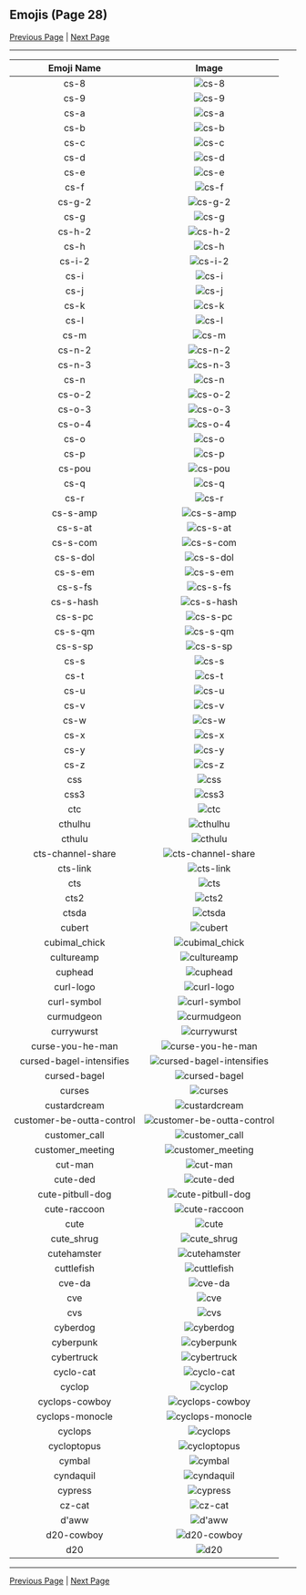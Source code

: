 
## Emojis (Page 28)

[Previous Page](/docs/hc/page-c-0027.md)
  | [Next Page](/docs/hc/page-d-0029.md)

<hr />

|Emoji Name|Image|
| :-: | :-: |
|cs-8| ![cs-8](/emojis/hc/cs-8.png)|
|cs-9| ![cs-9](/emojis/hc/cs-9.png)|
|cs-a| ![cs-a](/emojis/hc/cs-a.png)|
|cs-b| ![cs-b](/emojis/hc/cs-b.png)|
|cs-c| ![cs-c](/emojis/hc/cs-c.png)|
|cs-d| ![cs-d](/emojis/hc/cs-d.png)|
|cs-e| ![cs-e](/emojis/hc/cs-e.png)|
|cs-f| ![cs-f](/emojis/hc/cs-f.png)|
|cs-g-2| ![cs-g-2](/emojis/hc/cs-g-2.png)|
|cs-g| ![cs-g](/emojis/hc/cs-g.png)|
|cs-h-2| ![cs-h-2](/emojis/hc/cs-h-2.png)|
|cs-h| ![cs-h](/emojis/hc/cs-h.png)|
|cs-i-2| ![cs-i-2](/emojis/hc/cs-i-2.png)|
|cs-i| ![cs-i](/emojis/hc/cs-i.png)|
|cs-j| ![cs-j](/emojis/hc/cs-j.png)|
|cs-k| ![cs-k](/emojis/hc/cs-k.png)|
|cs-l| ![cs-l](/emojis/hc/cs-l.png)|
|cs-m| ![cs-m](/emojis/hc/cs-m.png)|
|cs-n-2| ![cs-n-2](/emojis/hc/cs-n-2.png)|
|cs-n-3| ![cs-n-3](/emojis/hc/cs-n-3.png)|
|cs-n| ![cs-n](/emojis/hc/cs-n.png)|
|cs-o-2| ![cs-o-2](/emojis/hc/cs-o-2.png)|
|cs-o-3| ![cs-o-3](/emojis/hc/cs-o-3.png)|
|cs-o-4| ![cs-o-4](/emojis/hc/cs-o-4.png)|
|cs-o| ![cs-o](/emojis/hc/cs-o.png)|
|cs-p| ![cs-p](/emojis/hc/cs-p.png)|
|cs-pou| ![cs-pou](/emojis/hc/cs-pou.png)|
|cs-q| ![cs-q](/emojis/hc/cs-q.png)|
|cs-r| ![cs-r](/emojis/hc/cs-r.png)|
|cs-s-amp| ![cs-s-amp](/emojis/hc/cs-s-amp.png)|
|cs-s-at| ![cs-s-at](/emojis/hc/cs-s-at.png)|
|cs-s-com| ![cs-s-com](/emojis/hc/cs-s-com.png)|
|cs-s-dol| ![cs-s-dol](/emojis/hc/cs-s-dol.png)|
|cs-s-em| ![cs-s-em](/emojis/hc/cs-s-em.png)|
|cs-s-fs| ![cs-s-fs](/emojis/hc/cs-s-fs.png)|
|cs-s-hash| ![cs-s-hash](/emojis/hc/cs-s-hash.png)|
|cs-s-pc| ![cs-s-pc](/emojis/hc/cs-s-pc.png)|
|cs-s-qm| ![cs-s-qm](/emojis/hc/cs-s-qm.png)|
|cs-s-sp| ![cs-s-sp](/emojis/hc/cs-s-sp.png)|
|cs-s| ![cs-s](/emojis/hc/cs-s.png)|
|cs-t| ![cs-t](/emojis/hc/cs-t.png)|
|cs-u| ![cs-u](/emojis/hc/cs-u.png)|
|cs-v| ![cs-v](/emojis/hc/cs-v.png)|
|cs-w| ![cs-w](/emojis/hc/cs-w.png)|
|cs-x| ![cs-x](/emojis/hc/cs-x.png)|
|cs-y| ![cs-y](/emojis/hc/cs-y.png)|
|cs-z| ![cs-z](/emojis/hc/cs-z.png)|
|css| ![css](/emojis/hc/css.gif)|
|css3| ![css3](/emojis/hc/css3.png)|
|ctc| ![ctc](/emojis/hc/ctc.jpg)|
|cthulhu| ![cthulhu](/emojis/hc/cthulhu.png)|
|cthulu| ![cthulu](/emojis/hc/cthulu.gif)|
|cts-channel-share| ![cts-channel-share](/emojis/hc/cts-channel-share.png)|
|cts-link| ![cts-link](/emojis/hc/cts-link.png)|
|cts| ![cts](/emojis/hc/cts.png)|
|cts2| ![cts2](/emojis/hc/cts2.png)|
|ctsda| ![ctsda](/emojis/hc/ctsda.png)|
|cubert| ![cubert](/emojis/hc/cubert.png)|
|cubimal_chick| ![cubimal_chick](/emojis/hc/cubimal_chick.png)|
|cultureamp| ![cultureamp](/emojis/hc/cultureamp.png)|
|cuphead| ![cuphead](/emojis/hc/cuphead.gif)|
|curl-logo| ![curl-logo](/emojis/hc/curl-logo.png)|
|curl-symbol| ![curl-symbol](/emojis/hc/curl-symbol.png)|
|curmudgeon| ![curmudgeon](/emojis/hc/curmudgeon.jpg)|
|currywurst| ![currywurst](/emojis/hc/currywurst.png)|
|curse-you-he-man| ![curse-you-he-man](/emojis/hc/curse-you-he-man.gif)|
|cursed-bagel-intensifies| ![cursed-bagel-intensifies](/emojis/hc/cursed-bagel-intensifies.gif)|
|cursed-bagel| ![cursed-bagel](/emojis/hc/cursed-bagel.png)|
|curses| ![curses](/emojis/hc/curses.png)|
|custardcream| ![custardcream](/emojis/hc/custardcream.png)|
|customer-be-outta-control| ![customer-be-outta-control](/emojis/hc/customer-be-outta-control.png)|
|customer_call| ![customer_call](/emojis/hc/customer_call.png)|
|customer_meeting| ![customer_meeting](/emojis/hc/customer_meeting.png)|
|cut-man| ![cut-man](/emojis/hc/cut-man.png)|
|cute-ded| ![cute-ded](/emojis/hc/cute-ded.gif)|
|cute-pitbull-dog| ![cute-pitbull-dog](/emojis/hc/cute-pitbull-dog.png)|
|cute-raccoon| ![cute-raccoon](/emojis/hc/cute-raccoon.png)|
|cute| ![cute](/emojis/hc/cute.png)|
|cute_shrug| ![cute_shrug](/emojis/hc/cute_shrug.png)|
|cutehamster| ![cutehamster](/emojis/hc/cutehamster.png)|
|cuttlefish| ![cuttlefish](/emojis/hc/cuttlefish.gif)|
|cve-da| ![cve-da](/emojis/hc/cve-da.png)|
|cve| ![cve](/emojis/hc/cve.png)|
|cvs| ![cvs](/emojis/hc/cvs.png)|
|cyberdog| ![cyberdog](/emojis/hc/cyberdog.png)|
|cyberpunk| ![cyberpunk](/emojis/hc/cyberpunk.png)|
|cybertruck| ![cybertruck](/emojis/hc/cybertruck.png)|
|cyclo-cat| ![cyclo-cat](/emojis/hc/cyclo-cat.png)|
|cyclop| ![cyclop](/emojis/hc/cyclop.png)|
|cyclops-cowboy| ![cyclops-cowboy](/emojis/hc/cyclops-cowboy.png)|
|cyclops-monocle| ![cyclops-monocle](/emojis/hc/cyclops-monocle.png)|
|cyclops| ![cyclops](/emojis/hc/cyclops.png)|
|cycloptopus| ![cycloptopus](/emojis/hc/cycloptopus.png)|
|cymbal| ![cymbal](/emojis/hc/cymbal.png)|
|cyndaquil| ![cyndaquil](/emojis/hc/cyndaquil.gif)|
|cypress| ![cypress](/emojis/hc/cypress.gif)|
|cz-cat| ![cz-cat](/emojis/hc/cz-cat.png)|
|d'aww| ![d'aww](/emojis/hc/d'aww.png)|
|d20-cowboy| ![d20-cowboy](/emojis/hc/d20-cowboy.png)|
|d20| ![d20](/emojis/hc/d20.jpg)|

<hr/>

[Previous Page](/docs/hc/page-c-0027.md)
  | [Next Page](/docs/hc/page-d-0029.md)